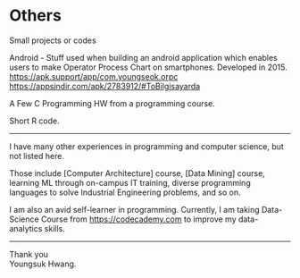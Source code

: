 # Others
Small projects or codes

Android - Stuff used when building an android application which enables users to make Operator Process Chart on smartphones. Developed in 2015. https://apk.support/app/com.youngseok.orpc   https://appsindir.com/apk/2783912/#ToBilgisayarda

A Few C Programming HW from a programming course.

Short R code.

--------------------------------------------------
I have many other experiences in programming and computer science, but not listed here.

Those include [Computer Architecture] course, [Data Mining] course, learning ML through on-campus IT training, diverse programming languages to solve Industrial Engineering problems, and so on.
  
I am also an avid self-learner in programming. Currently, I am taking Data-Science Course from https://codecademy.com to improve my data-analytics skills.

--------------------------------------------------

Thank you</br>
Youngsuk Hwang.
